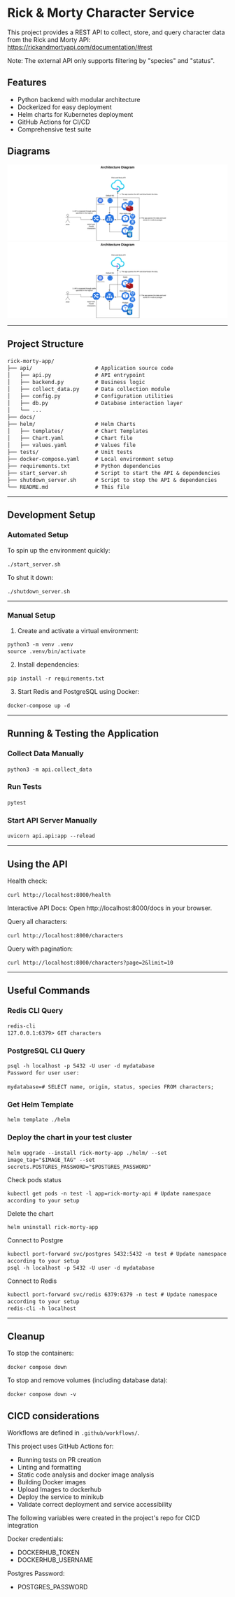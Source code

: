 # Rick & Morty Character Service

This project provides a REST API to collect, store, and query character data from the Rick and Morty API: https://rickandmortyapi.com/documentation/#rest

Note: The external API only supports filtering by "species" and "status".

## Features
- Python backend with modular architecture
- Dockerized for easy deployment
- Helm charts for Kubernetes deployment
- GitHub Actions for CI/CD
- Comprehensive test suite

## Diagrams
![Alt text](docs/architecture.svg)
<img src="docs/architecture.svg">

---

## Project Structure
```
rick-morty-app/
├── api/                    # Application source code
│   ├── api.py              # API entrypoint
│   ├── backend.py          # Business logic
│   ├── collect_data.py     # Data collection module
│   ├── config.py           # Configuration utilities
│   ├── db.py               # Database interaction layer
│   └── ...
├── docs/                  
├── helm/                   # Helm Charts
│   ├── templates/          # Chart Templates
│   ├── Chart.yaml          # Chart file
│   ├── values.yaml         # Values file
├── tests/                  # Unit tests
├── docker-compose.yaml     # Local environment setup
├── requirements.txt        # Python dependencies
├── start_server.sh         # Script to start the API & dependencies
├── shutdown_server.sh      # Script to stop the API & dependencies
└── README.md               # This file
```
---

## Development Setup

### Automated Setup

To spin up the environment quickly:

`./start_server.sh`

To shut it down:

`./shutdown_server.sh`

---

### Manual Setup

1. Create and activate a virtual environment:
```
python3 -m venv .venv
source .venv/bin/activate
```
2. Install dependencies:

`pip install -r requirements.txt`

3. Start Redis and PostgreSQL using Docker:

`docker-compose up -d`

---

## Running & Testing the Application

### Collect Data Manually

`python3 -m api.collect_data`

### Run Tests

`pytest`

### Start API Server Manually

`uvicorn api.api:app --reload`

---

## Using the API

Health check:

`curl http://localhost:8000/health`

Interactive API Docs:
Open http://localhost:8000/docs in your browser.

Query all characters:

`curl http://localhost:8000/characters`

Query with pagination:

`curl http://localhost:8000/characters?page=2&limit=10`

---

## Useful Commands

### Redis CLI Query
```
redis-cli
127.0.0.1:6379> GET characters
```
### PostgreSQL CLI Query
```
psql -h localhost -p 5432 -U user -d mydatabase
Password for user user:

mydatabase=# SELECT name, origin, status, species FROM characters;
```
### Get Helm Template
```
helm template ./helm 
```
### Deploy the chart in your test cluster
```
helm upgrade --install rick-morty-app ./helm/ --set image_tag="$IMAGE_TAG" --set secrets.POSTGRES_PASSWORD="$POSTGRES_PASSWORD"
```
Check pods status
```
kubectl get pods -n test -l app=rick-morty-api # Update namespace according to your setup
```
Delete the chart
```
helm uninstall rick-morty-app
```
Connect to Postgre
```
kubectl port-forward svc/postgres 5432:5432 -n test # Update namespace according to your setup
psql -h localhost -p 5432 -U user -d mydatabase
```
Connect to Redis
```
kubectl port-forward svc/redis 6379:6379 -n test # Update namespace according to your setup
redis-cli -h localhost
```
---

## Cleanup

To stop the containers:

`docker compose down`

To stop and remove volumes (including database data):

`docker compose down -v`

## CICD considerations

Workflows are defined in `.github/workflows/`.

This project uses GitHub Actions for:
- Running tests on PR creation
- Linting and formatting
- Static code analysis and docker image analysis
- Building Docker images
- Upload Images to dockerhub
- Deploy the service to minikub
- Validate correct deployment and service accessibility

The following variables were created in the project's repo for CICD integration

Docker credentials:
- DOCKERHUB_TOKEN
- DOCKERHUB_USERNAME

Postgres Password:
- POSTGRES_PASSWORD